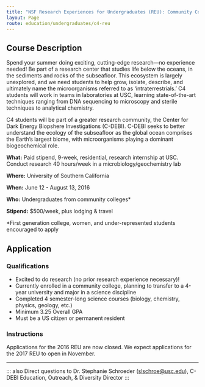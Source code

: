 ```yaml
---
title: "NSF Research Experiences for Undergraduates (REU): Community College Cultivation Cohort (C4)"
layout: Page
route: education/undergraduates/c4-reu
---
```


## Course Description

Spend your summer doing exciting, cutting-edge research—no experience needed! Be part of a research center that studies life below the oceans, in the sediments and rocks of the subseafloor. This ecosystem is largely unexplored, and we need students to help grow, isolate, describe, and ultimately name the microorganisms referred to as ‘intraterrestrials.’ C4 students will work in teams in laboratories at USC, learning state-of-the-art techniques ranging from DNA sequencing to microscopy and sterile techniques to analytical chemistry.

C4 students will be part of a greater research community, the Center for Dark Energy Biopshere Investigations (C-DEBI). C-DEBI seeks to better understand the ecology of the subseafloor as the global ocean comprises the Earth’s largest biome, with microorganisms playing a dominant biogeochemical role.

**What:** Paid stipend, 9-week, residential, research internship at USC. Conduct research 40 hours/week in a microbiology/geochemistry lab  

**Where:** University of Southern California  

**When:** June 12 - August 13, 2016  

**Who:** Undergraduates from community colleges*

**Stipend:** $500/week, plus lodging & travel

\*First generation college, women, and under-represented students encouraged to apply

## Application

### Qualifications

*   Excited to do research (no prior research experience necessary)!
*   Currently enrolled in a community college, planning to transfer to a 4-year university and major in a science discipline
*   Completed 4 semester-long science courses (biology, chemistry, physics, geology, etc.)
*   Minimum 3.25 Overall GPA
*   Must be a US citizen or permanent resident

### Instructions

<dl><dt>Applications for the 2016 REU are now closed. We expect applications for the 2017 REU to open in November.</dl></dt>

---
::: also
Direct questions to Dr. Stephanie Schroeder ([slschroe@usc.edu](mailto:slschroe@usc.edu)), C-DEBI Education, Outreach, & Diversity Director
:::
